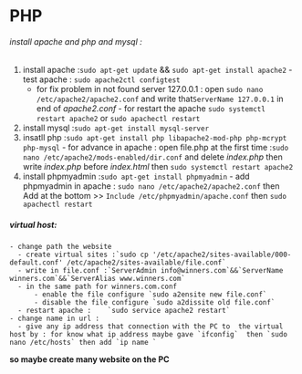 # PHP

###### install apache and php and mysql :
  1. install apache :`sudo apt-get update` && `sudo apt-get install apache2`
    - test apache :  `sudo apache2ctl configtest`
      - for fix problem in not found server 127.0.0.1 : open `sudo nano /etc/apache2/apache2.conf` and write that`ServerName 127.0.0.1` in end of *apache2.conf*
    - for restart the apache `sudo systemctl restart apache2`  or `sudo apachectl restart`
  2. install mysql :`sudo apt-get install mysql-server`
  3. insatll php :`sudo apt-get install php libapache2-mod-php php-mcrypt php-mysql`
    - for advance in apache : open file.php at the first time :`sudo nano /etc/apache2/mods-enabled/dir.conf` and delete *index.php* then write *index.php* before *index.html* then `sudo systemctl restart apache2`
  4. install phpmyadmin :`sudo apt-get install phpmyadmin`
    - add phpmyadmin in apache :
      `sudo nano /etc/apache2/apache2.conf` then Add at the bottom >> `Include /etc/phpmyadmin/apache.conf` then `sudo apachectl restart`
##### virtual host:
    - change path the website
      - create virtual sites :`sudo cp '/etc/apache2/sites-available/000-default.conf' /etc/apache2/sites-available/file.conf`
      - write in file.conf :`ServerAdmin info@winners.com`&&`ServerName winners.com`&&`ServerAlias www.winners.com`
      - in the same path for winners.com.conf
          - enable the file configure `sudo a2ensite new file.conf`
          - disable the file configure `sudo a2dissite old file.conf`
      - restart apache :    `sudo service apache2 restart`
    - change name in url :
      - give any ip address that connection with the PC to  the virtual host by : for know what ip address maybe gave `ifconfig`  then `sudo nano /etc/hosts` then add `ip name `

  **so maybe create many website on the PC**
